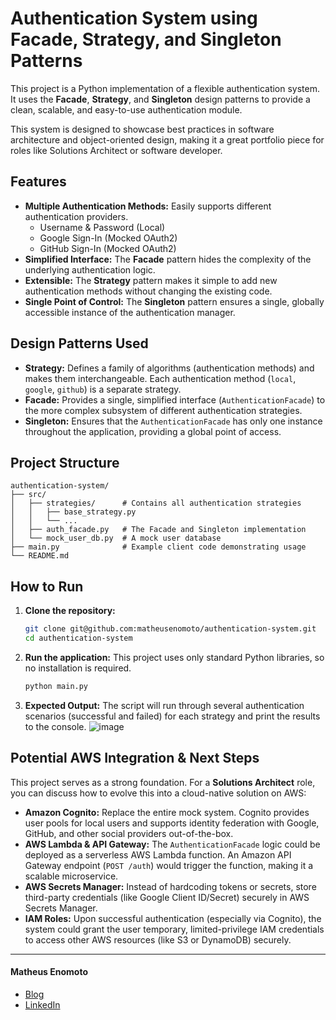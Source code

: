 # Authentication System using Facade, Strategy, and Singleton Patterns

This project is a Python implementation of a flexible authentication system. It uses the **Facade**, **Strategy**, and **Singleton** design patterns to provide a clean, scalable, and easy-to-use authentication module.

This system is designed to showcase best practices in software architecture and object-oriented design, making it a great portfolio piece for roles like Solutions Architect or software developer.

## Features

- **Multiple Authentication Methods:** Easily supports different authentication providers.
  - Username & Password (Local)
  - Google Sign-In (Mocked OAuth2)
  - GitHub Sign-In (Mocked OAuth2)
- **Simplified Interface:** The **Facade** pattern hides the complexity of the underlying authentication logic.
- **Extensible:** The **Strategy** pattern makes it simple to add new authentication methods without changing the existing code.
- **Single Point of Control:** The **Singleton** pattern ensures a single, globally accessible instance of the authentication manager.

## Design Patterns Used

- **Strategy:** Defines a family of algorithms (authentication methods) and makes them interchangeable. Each authentication method (`local`, `google`, `github`) is a separate strategy.
- **Facade:** Provides a single, simplified interface (`AuthenticationFacade`) to the more complex subsystem of different authentication strategies.
- **Singleton:** Ensures that the `AuthenticationFacade` has only one instance throughout the application, providing a global point of access.

## Project Structure

```
authentication-system/
├── src/
│   ├── strategies/      # Contains all authentication strategies
│   │   ├── base_strategy.py
│   │   └── ...
│   ├── auth_facade.py   # The Facade and Singleton implementation
│   └── mock_user_db.py  # A mock user database
├── main.py              # Example client code demonstrating usage
└── README.md
```

## How to Run

1.  **Clone the repository:**
    ```sh
    git clone git@github.com:matheusenomoto/authentication-system.git
    cd authentication-system
    ```

2.  **Run the application:**
    This project uses only standard Python libraries, so no installation is required.
    ```sh
    python main.py
    ```

3.  **Expected Output:**
    The script will run through several authentication scenarios (successful and failed) for each strategy and print the results to the console.
    ![image](https://github.com/user-attachments/assets/95344b14-e377-4c42-b91a-ee7d2fce5381)


## Potential AWS Integration & Next Steps

This project serves as a strong foundation. For a **Solutions Architect** role, you can discuss how to evolve this into a cloud-native solution on AWS:

- **Amazon Cognito:** Replace the entire mock system. Cognito provides user pools for local users and supports identity federation with Google, GitHub, and other social providers out-of-the-box.
- **AWS Lambda & API Gateway:** The `AuthenticationFacade` logic could be deployed as a serverless AWS Lambda function. An Amazon API Gateway endpoint (`POST /auth`) would trigger the function, making it a scalable microservice.
- **AWS Secrets Manager:** Instead of hardcoding tokens or secrets, store third-party credentials (like Google Client ID/Secret) securely in AWS Secrets Manager.
- **IAM Roles:** Upon successful authentication (especially via Cognito), the system could grant the user temporary, limited-privilege IAM credentials to access other AWS resources (like S3 or DynamoDB) securely.

---

#### **Matheus Enomoto**
- [Blog](https://matheusenomoto.com/)
- [LinkedIn](https://www.linkedin.com/in/matheus-lopes-enomoto/)

